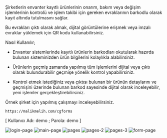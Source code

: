 Şirketlerin envanter kayıtlı ürünlerinin onarım, bakım veya değişim işlemlerinin kontrolü ve işlem takibi için gereken evraklarının barkodlu olarak kayıt altında tutulmasını sağlar.

Bu evrakları çıktı olarak almak, dijital görüntülerine erişmek veya imzalı evraklar yüklemek için QR kodu kullanabilirsiniz.

Nasıl Kullanılır;

* Envanter sistemlerinde kayıtlı ürünlerin barkodları okutularak hazırda bulunan sisteminizden ürün bilgilerini kolaylıkla alabilirsiniz.

* Ürünlerin geçmiş zamanda yapılmış tüm işlemlerini dijital veya çıktı olarak bulundurabilir geçmişe yönelik kontrol yapabilirsiniz.

* Kontrol etmek istediğiniz veya çıktısı bulunan bir ürünün detaylarını ve geçmişini üzerinde bulunan barkod sayesinde dijital olarak inceleyebilir, yeni işlemler gerçekleştirebilirsiniz.


Örnek şirket için yapılmış çalışmayı inceleyebilirsiniz.

    https://malikmelih.com/cgforms
[ Kullanıcı Adı: demo ; Parola: demo ]

![login-page](https://user-images.githubusercontent.com/54374012/210164878-c2f434b4-011c-45b0-8997-b389444842df.png)
![main-page](https://user-images.githubusercontent.com/54374012/210164879-797dedc3-52b8-4247-930b-5ccacb5c57e3.png)
![pages](https://user-images.githubusercontent.com/54374012/210164880-7a5a0c9e-d446-4695-bb1c-89db75bfa5b1.png)
![pages-2](https://user-images.githubusercontent.com/54374012/210164882-986973a4-1381-414a-9e06-d71dec75cb02.png)
![pages-3](https://user-images.githubusercontent.com/54374012/210164884-c4b65f23-b5c6-4b4d-a0ae-d54d912de693.png)
![form-page](https://user-images.githubusercontent.com/54374012/210164876-f1ec5396-f7a6-419e-a98d-fc68b5ead4dd.png)
